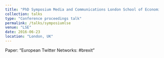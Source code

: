 ```yaml
---
title: "PhD Symposium Media and Communications London School of Economics"
collection: talks
type: "Conference proceedings talk"
permalink: /talks/symposiumlse
venue: "LSE"
date: 2016-06-23
location: "London, UK"
---
```


Paper: “European Twitter Networks: #brexit”